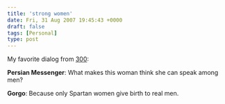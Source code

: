 ```yaml
---
title: 'strong women'
date: Fri, 31 Aug 2007 19:45:43 +0000
draft: false
tags: [Personal]
type: post
---
```


My favorite dialog from [300](http://zeusville.wordpress.com/2007/08/30/sparta/):

**Persian Messenger**: What makes this woman think she can speak among men?

**Gorgo**: Because only Spartan women give birth to real men.